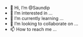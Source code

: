 - 👋 Hi, I’m @Saundip
- 👀 I’m interested in ...
- 🌱 I’m currently learning ...
- 💞️ I’m looking to collaborate on ...
- 📫 How to reach me ...

<!---
Saundip/Saundip is a ✨ special ✨ repository because its `README.md` (this file) appears on your GitHub profile.
You can click the Preview link to take a look at your changes.
--->
